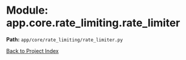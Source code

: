 # Module: app.core.rate_limiting.rate_limiter

**Path:** `app/core/rate_limiting/rate_limiter.py`

[Back to Project Index](../../../../index.md)
